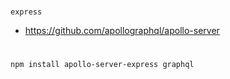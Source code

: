 # 
```
express 
```

- https://github.com/apollographql/apollo-server
# 
```
npm install apollo-server-express graphql
```